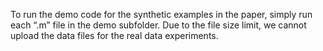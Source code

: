 To run the demo code for the synthetic examples in the paper, simply run each “.m” file in the demo subfolder. Due to the file size limit, we cannot upload the data files for the real data experiments. 
